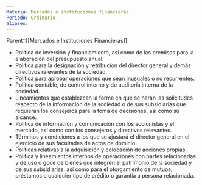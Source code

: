 ```yaml
---
Materia: Mercados e instituciones financieras
Periodo: Ordinario
aliases:
---
```

Parent::[[Mercados e Instituciones Financieras]]

- Política de inversión y financiamiento, así como de las premisas para la elaboración del presupuesto anual. 
- Política para la designación y retribución del director general y demás directivos relevantes de la sociedad. 
- Política para aprobar operaciones que sean inusuales o no recurrentes. 
- Política contable, de control interno y de auditoría interna de la sociedad. 
- Lineamientos que establezcan la forma en que se harán las solicitudes respecto de la información de la sociedad o de sus subsidiarias que requieran los consejeros para la toma de decisiones, así como su alcance. 
- Política de información y comunicación con los accionistas y el mercado, así como con los consejeros y directivos relevantes. 
- Términos y condiciones a los que se ajustará el director general en el ejercicio de sus facultades de actos de dominio. 
- Políticas relativas a la adquisición y colocación de acciones propias. 
- Política y lineamientos internos de operaciones con partes relacionadas y de uso o goce de bienes que integren el patrimonio de la sociedad y de sus subsidiarias, así como para el otorgamiento de mutuos, préstamos o cualquier tipo de crédito o garantía a persona relacionada. 